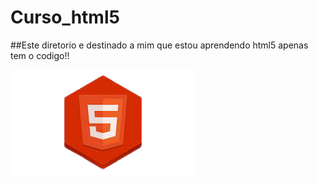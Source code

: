 # Curso_html5

##Este diretorio e destinado a mim que estou aprendendo html5 apenas tem o codigo!!

![HTML5](imgs/html5.png)






